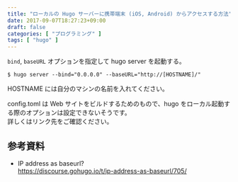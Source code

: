```yaml
---
title: "ローカルの Hugo サーバーに携帯端末 (iOS, Android) からアクセスする方法"
date: 2017-09-07T18:27:23+09:00
draft: false
categories: [ "プログラミング" ]
tags: [ "hugo" ]
---
```


```bind```, ```baseURL``` オプションを指定して hugo server を起動する。

```shell
$ hugo server --bind="0.0.0.0" --baseURL="http://[HOSTNAME]/"
```

HOSTNAME には自分のマシンの名前を入れてください。

config.toml は Web サイトをビルドするためのもので、hugo をローカル起動する際のオプションは設定できないそうです。<br />
詳しくはリンク先をご確認ください。

## 参考資料

- IP address as baseurl? <br />
  https://discourse.gohugo.io/t/ip-address-as-baseurl/705/
